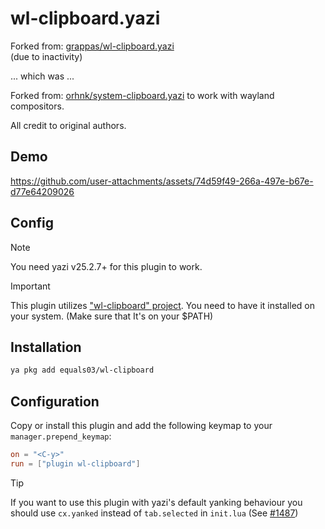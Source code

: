 # wl-clipboard.yazi

Forked from: [grappas/wl-clipboard.yazi](https://github.com/grappas/wl-clipboard.yazi)  
(due to inactivity)

... which was ...


Forked from: [orhnk/system-clipboard.yazi](https://github.com/orhnk/system-clipboard.yazi) to work with wayland compositors.

All credit to original authors.

## Demo

<https://github.com/user-attachments/assets/74d59f49-266a-497e-b67e-d77e64209026>

## Config

> [!NOTE]
> You need yazi v25.2.7+ for this plugin to work.

> [!Important]
> This plugin utilizes ["wl-clipboard" project](https://github.com/bugaevc/wl-clipboard).
> You need to have it installed on your system. (Make sure that It's on your $PATH)

## Installation

```bash
ya pkg add equals03/wl-clipboard
```

## Configuration

Copy or install this plugin and add the following keymap to your `manager.prepend_keymap`:

```toml
on = "<C-y>"
run = ["plugin wl-clipboard"]
```

> [!Tip]
> If you want to use this plugin with yazi's default yanking behaviour you should use `cx.yanked` instead of `tab.selected` in `init.lua` (See [#1487](https://github.com/sxyazi/yazi/issues/1487))
